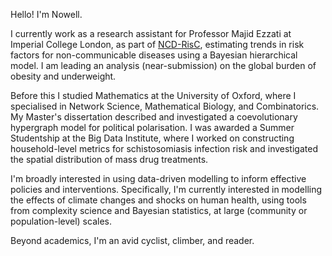 Hello! I'm Nowell. 

I currently work as a research assistant for Professor Majid Ezzati at Imperial College London, as part of <a href="https://ncdrisc.org">NCD-RisC</a>, estimating trends in risk factors for non-communicable diseases using a Bayesian hierarchical model. I am leading an analysis (near-submission) on the global burden of obesity and underweight.

Before this I studied Mathematics at the University of Oxford, where I specialised in Network Science, Mathematical Biology, and Combinatorics. My Master's dissertation described and investigated a coevolutionary hypergraph model for political polarisation. I was awarded a Summer Studentship at the Big Data Institute, where I worked on constructing household-level metrics for schistosomiasis infection risk and investigated the spatial distribution of mass drug treatments. 

I'm broadly interested in using data-driven modelling to inform effective policies and interventions. Specifically, I'm currently interested in modelling the effects of climate changes and shocks on human health, using tools from complexity science and Bayesian statistics, at large (community or population-level) scales.

Beyond academics, I'm an avid cyclist, climber, and reader.
